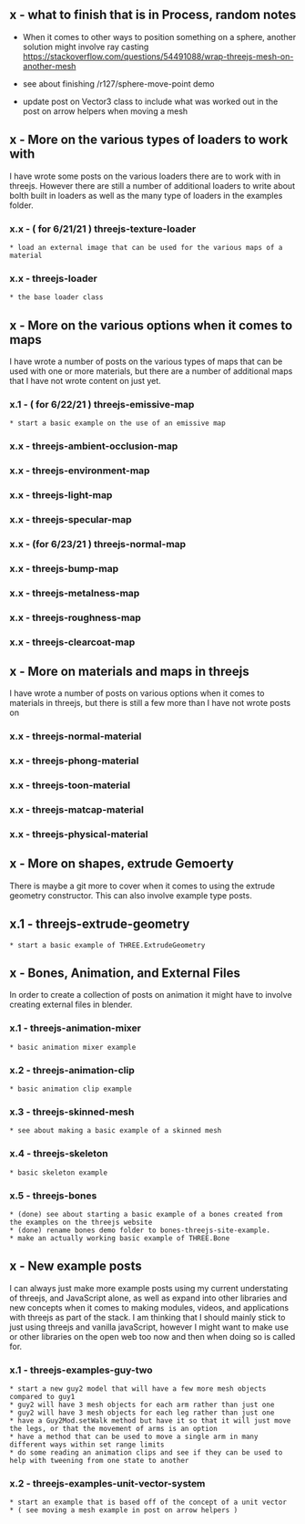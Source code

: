 ## x - what to finish that is in Process, random notes

* When it comes to other ways to position something on a sphere, another solution might involve ray casting
    https://stackoverflow.com/questions/54491088/wrap-threejs-mesh-on-another-mesh

* see about finishing /r127/sphere-move-point demo
* update post on Vector3 class to include what was worked out in the post on arrow helpers when moving a mesh


## x - More on the various types of loaders to work with

I have wrote some posts on the various loaders there are to work with in threejs. However there are still a number of additional loaders to write about bolth built in loaders as well as the many type of loaders in the examples folder.

### x.x - ( for 6/21/21 ) threejs-texture-loader
    * load an external image that can be used for the various maps of a material

### x.x - threejs-loader
    * the base loader class




## x - More on the various options when it comes to maps

I have wrote a number of posts on the various types of maps that can be used with one or more materials, but there are a number of additional maps that I have not wrote content on just yet.

### x.1 - ( for 6/22/21 ) threejs-emissive-map
    * start a basic example on the use of an emissive map

### x.x - threejs-ambient-occlusion-map

### x.x - threejs-environment-map

### x.x - threejs-light-map

### x.x - threejs-specular-map

### x.x - (for 6/23/21 ) threejs-normal-map

### x.x - threejs-bump-map

### x.x - threejs-metalness-map

### x.x - threejs-roughness-map

### x.x - threejs-clearcoat-map



## x - More on materials and maps in threejs

I have wrote a number of posts on various options when it comes to materials in threejs, but there is still a few more than I have not wrote posts on

### x.x - threejs-normal-material

### x.x - threejs-phong-material

### x.x - threejs-toon-material

### x.x - threejs-matcap-material

### x.x - threejs-physical-material




## x - More on shapes, extrude Gemoerty

There is maybe a git more to cover when it comes to using the extrude geometry constructor. This can also involve example type posts.

## x.1 - threejs-extrude-geometry
    * start a basic example of THREE.ExtrudeGeometry




## x - Bones, Animation, and External Files

In order to create a collection of posts on animation it might have to involve creating external files in blender.

### x.1 - threejs-animation-mixer
    * basic animation mixer example

### x.2 - threejs-animation-clip
    * basic animation clip example

### x.3 - threejs-skinned-mesh
    * see about making a basic example of a skinned mesh

### x.4 - threejs-skeleton
    * basic skeleton example

### x.5 - threejs-bones
    * (done) see about starting a basic example of a bones created from the examples on the threejs website
    * (done) rename bones demo folder to bones-threejs-site-example.
    * make an actually working basic example of THREE.Bone




## x - New example posts

I can always just make more example posts using my current understating of threejs, and JavaScript alone, as well as expand into other libraries and new concepts when it comes to making modules, videos, and applications with threejs as part of the stack. I am thinking that I should mainly stick to just using threejs and vanilla javaScript, however I might want to make use or other libraries on the open web too now and then when doing so is called for.

### x.1 - threejs-examples-guy-two
    * start a new guy2 model that will have a few more mesh objects compared to guy1
    * guy2 will have 3 mesh objects for each arm rather than just one
    * guy2 will have 3 mesh objects for each leg rather than just one
    * have a Guy2Mod.setWalk method but have it so that it will just move the legs, or that the movement of arms is an option
    * have a method that can be used to move a single arm in many different ways within set range limits
    * do some reading an animation clips and see if they can be used to help with tweening from one state to another

### x.2 - threejs-examples-unit-vector-system
    * start an example that is based off of the concept of a unit vector 
    * ( see moving a mesh example in post on arrow helpers )
